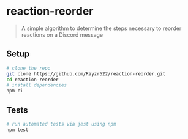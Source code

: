 # reaction-reorder

> A simple algorithm to determine the steps necessary to reorder reactions on a Discord message

## Setup

```bash
# clone the repo
git clone https://github.com/Rayzr522/reaction-reorder.git
cd reaction-reorder
# install dependencies
npm ci
```

## Tests

```bash
# run automated tests via jest using npm
npm test
```
